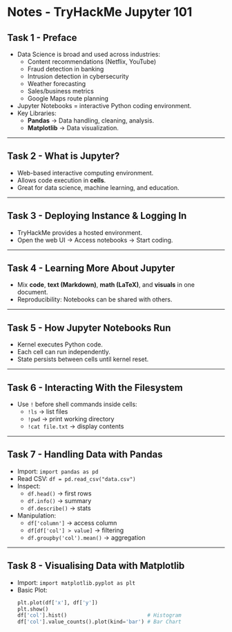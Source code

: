 # Notes - TryHackMe Jupyter 101

## Task 1 - Preface
- Data Science is broad and used across industries:
  - Content recommendations (Netflix, YouTube)
  - Fraud detection in banking
  - Intrusion detection in cybersecurity
  - Weather forecasting
  - Sales/business metrics
  - Google Maps route planning
- Jupyter Notebooks = interactive Python coding environment.
- Key Libraries:
  - **Pandas** → Data handling, cleaning, analysis.
  - **Matplotlib** → Data visualization.

---

## Task 2 - What is Jupyter?
- Web-based interactive computing environment.
- Allows code execution in **cells**.
- Great for data science, machine learning, and education.

---

## Task 3 - Deploying Instance & Logging In
- TryHackMe provides a hosted environment.
- Open the web UI → Access notebooks → Start coding.

---

## Task 4 - Learning More About Jupyter
- Mix **code**, **text (Markdown)**, **math (LaTeX)**, and **visuals** in one document.
- Reproducibility: Notebooks can be shared with others.

---

## Task 5 - How Jupyter Notebooks Run
- Kernel executes Python code.
- Each cell can run independently.
- State persists between cells until kernel reset.

---

## Task 6 - Interacting With the Filesystem
- Use `!` before shell commands inside cells:
  - `!ls` → list files
  - `!pwd` → print working directory
  - `!cat file.txt` → display contents

---

## Task 7 - Handling Data with Pandas
- Import: `import pandas as pd`
- Read CSV: `df = pd.read_csv("data.csv")`
- Inspect:
  - `df.head()` → first rows
  - `df.info()` → summary
  - `df.describe()` → stats
- Manipulation:
  - `df['column']` → access column
  - `df[df['col'] > value]` → filtering
  - `df.groupby('col').mean()` → aggregation

---

## Task 8 - Visualising Data with Matplotlib
- Import: `import matplotlib.pyplot as plt`
- Basic Plot:
  ```python
  plt.plot(df['x'], df['y'])
  plt.show()
  df['col'].hist()                          # Histogram
  df['col'].value_counts().plot(kind='bar') # Bar Chart
  ```
